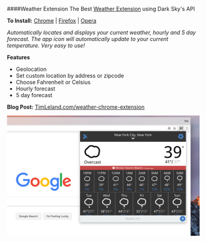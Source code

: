 ####Weather Extension
The Best [Weather Extension](http://weatherextension.com) using Dark Sky's API

**To Install:** [Chrome](https://chrome.google.com/webstore/detail/weather/iolcbmjhmpdheggkocibajddahbeiglb)
| [Firefox](https://addons.mozilla.org/en-US/firefox/addon/weather-extension/)
| [Opera](https://addons.opera.com/en/extensions/details/weather-2/?display=en)

*Automatically locates and displays your current weather, hourly and 5 day forecast. The app icon will automatically update to your current temperature. Very easy to use!*

**Features**
 * Geolocation
 * Set custom location by address or zipcode
 * Choose Fahrenheit or Celsius
 * Hourly forecast
 * 5 day forecast

**Blog Post:** [TimLeland.com/weather-chrome-extension](http://timleland.com/weather-chrome-extension/)

![Screenshot](https://github.com/timleland/WeatherCE/raw/master/media/Weather%204.0%20Screenshots/1.png)
